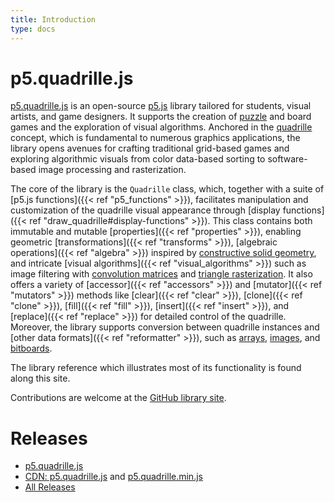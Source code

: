 ```yaml
---
title: Introduction
type: docs
---
```


# p5.quadrille.js

[p5.quadrille.js](https://github.com/objetos/p5.quadrille.js) is an open-source [p5.js](https://p5js.org/) library tailored for students, visual artists, and game designers. It supports the creation of [puzzle](https://en.wikipedia.org/wiki/Puzzle_video_game) and board games and the exploration of visual algorithms. Anchored in the [quadrille](https://en.wikipedia.org/wiki/Square_tiling) concept, which is fundamental to numerous graphics applications, the library opens avenues for crafting traditional grid-based games and exploring algorithmic visuals from color data-based sorting to software-based image processing and rasterization.

The core of the library is the `Quadrille` class, which, together with a suite of [p5.js functions]({{< ref "p5_functions" >}}), facilitates manipulation and customization of the quadrille visual appearance through [display functions]({{< ref "draw_quadrille#display-functions" >}}). This class contains both immutable and mutable [properties]({{< ref "properties" >}}), enabling geometric [transformations]({{< ref "transforms" >}}), [algebraic operations]({{< ref "algebra" >}}) inspired by [constructive solid geometry](https://en.wikipedia.org/wiki/Constructive_solid_geometry), and intricate [visual algorithms]({{< ref "visual_algorithms" >}}) such as image filtering with [convolution matrices](https://en.wikipedia.org/wiki/Kernel_%28image_processing%29) and [triangle rasterization](https://fgiesen.wordpress.com/2013/02/06/the-barycentric-conspirac/). It also offers a variety of [accessor]({{< ref "accessors" >}}) and [mutator]({{< ref "mutators" >}}) methods like [clear]({{< ref "clear" >}}), [clone]({{< ref "clone" >}}), [fill]({{< ref "fill" >}}), [insert]({{< ref "insert" >}}), and [replace]({{< ref "replace" >}}) for detailed control of the quadrille. Moreover, the library supports conversion between quadrille instances and [other data formats]({{< ref "reformatter" >}}), such as [arrays](https://developer.mozilla.org/en-US/docs/Web/JavaScript/Reference/Global_Objects/Array), [images](https://p5js.org/reference/#/p5.Image), and [bitboards](https://en.wikipedia.org/wiki/Bitboard).

The library reference which illustrates most of its functionality is found along this site.

Contributions are welcome at the [GitHub library site](https://github.com/objetos/p5.quadrille.js).

# Releases

- [p5.quadrille.js](https://raw.githubusercontent.com/objetos/p5.quadrille.js/main/p5.quadrille.js)
- [CDN: p5.quadrille.js](https://cdn.jsdelivr.net/gh/objetos/p5.quadrille.js/p5.quadrille.js) and [p5.quadrille.min.js](https://cdn.jsdelivr.net/gh/objetos/p5.quadrille.js/p5.quadrille.min.js)
- [All Releases](https://github.com/objetos/p5.quadrille.js/releases)